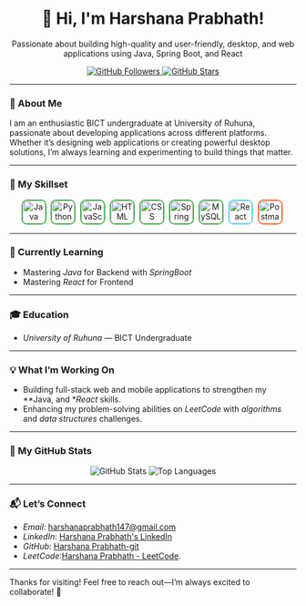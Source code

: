 <div align="center">
  <h1>👋 Hi, I'm Harshana Prabhath!</h1>
  <p>Passionate about building high-quality and user-friendly, desktop, and web applications using Java, Spring Boot, and React</p>
  
  <a href="https://github.com/HarshanaPrabhath">
    <img src="https://img.shields.io/github/followers/Mohamed-Irfan-git?label=Follow&style=flat&color=blue&labelColor=green&logo=github&logoColor=white" alt="GitHub Followers" />
  </a>
  <a href="-https://github.com/HarshanaPrabhath-git?tab=repositories">
    <img src="https://img.shields.io/github/stars/Mohamed-Irfan-git?style=flat&color=yellow&labelColor=purple&logo=github&logoColor=black" alt="GitHub Stars" />
  </a>
  <hr>
</div>

### 🚀 About Me
I am an enthusiastic BICT undergraduate at University of Ruhuna, passionate about developing applications across different platforms. Whether it’s designing web applications or creating powerful desktop solutions, I’m always learning and experimenting to build things that matter.

---

### 🔧 My Skillset
<div align="center">
  <img src="https://cdn.jsdelivr.net/gh/devicons/devicon/icons/java/java-original.svg" title="Java" width="40" height="40" style="border: 2px solid #4CAF50; border-radius: 10px;"/>&nbsp;
  <img src="https://cdn.jsdelivr.net/gh/devicons/devicon/icons/python/python-original.svg" title="Python" width="40" height="40" style="border: 2px solid #4CAF50; border-radius: 10px;"/>&nbsp;
  <img src="https://cdn.jsdelivr.net/gh/devicons/devicon/icons/javascript/javascript-original.svg" title="JavaScript" width="40" height="40" style="border: 2px solid #4CAF50; border-radius: 10px;"/>&nbsp;
  <img src="https://cdn.jsdelivr.net/gh/devicons/devicon/icons/html5/html5-original.svg" title="HTML" width="40" height="40" style="border: 2px solid #4CAF50; border-radius: 10px;"/>&nbsp;
  <img src="https://cdn.jsdelivr.net/gh/devicons/devicon/icons/css3/css3-original.svg" title="CSS" width="40" height="40" style="border: 2px solid #4CAF50; border-radius: 10px;"/>&nbsp; 
  <img src="https://cdn.jsdelivr.net/gh/devicons/devicon/icons/spring/spring-original.svg" title="Spring Boot" width="40" height="40" style="border: 2px solid #4CAF50; border-radius: 10px;"/>&nbsp;
  <img src="https://cdn.jsdelivr.net/gh/devicons/devicon/icons/mysql/mysql-original.svg" title="MySQL" width="40" height="40" style="border: 2px solid #4CAF50; border-radius: 10px;"/>&nbsp;
 <img src="https://cdn.jsdelivr.net/gh/devicons/devicon/icons/react/react-original.svg" title="React" width="40" height="40" style="border: 2px solid #61DBFB; border-radius: 10px;"/>&nbsp;
 <img src="https://www.vectorlogo.zone/logos/getpostman/getpostman-icon.svg" title="Postman" width="40" height="40" style="border: 2px solid #FF6C37; border-radius: 10px;"/>&nbsp;
</div>

---

### 🧠 Currently Learning
- Mastering *Java* for Backend with *SpringBoot*
- Mastering *React* for Frontend 

---

### 🎓 Education
- *University of Ruhuna* — BICT Undergraduate

---

### 💡 What I’m Working On
- Building full-stack web and mobile applications to strengthen my **Java, and **React* skills.
- Enhancing my problem-solving abilities on *LeetCode* with *algorithms* and *data structures* challenges.

---

### 🌟 My GitHub Stats
<div align="center">
  <img src="https://github-readme-stats.vercel.app/api?username=HarshanaPrabhath&show_icons=true&theme=radical&count_private=true" alt="GitHub Stats" />
  <img src="https://github-readme-stats.vercel.app/api/top-langs/?username=HarshanaPrabhath&layout=compact&theme=radical&count_private=true" alt="Top Languages" />
</div>

---

### 📬 Let’s Connect
- *Email*: harshanaprabhath147@gmail.com
- *LinkedIn*: [Harshana Prabhath's LinkedIn](https://www.linkedin.com/in/harshana-kulathunga-b5978019a/)
- *GitHub*: [Harshana Prabhath-git](https://github.com/HarshanaPrabhath)
- *LeetCode*:[Harshana Prabhath - LeetCode](https://leetcode.com/u/HarshanaPrabhath/).

---

Thanks for visiting! Feel free to reach out—I’m always excited to collaborate! 🚀
